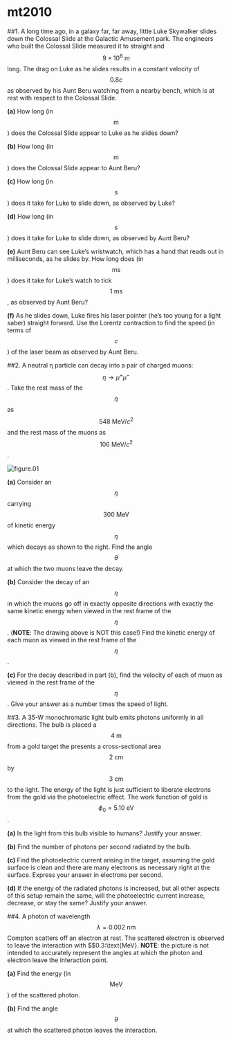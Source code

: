 # mt2010

##1.
A long time ago, in a galaxy far, far away, little Luke Skywalker slides down the Colossal Slide at the Galactic Amusement park. The engineers who built the Colossal Slide measured it to straight and $$9\times10^6\:\text{m}$$ long. The drag on Luke as he slides results in a constant velocity of $$0.8c$$ as observed by his Aunt Beru watching from a nearby bench, which is at rest with respect to the Colossal Slide.

**(a)** How long (in $$\text{m}$$) does the Colossal Slide appear to Luke as he slides down?

**(b)** How long (in $$\text{m}$$) does the Colossal Slide appear to Aunt Beru?

**(c)** How long (in $$\text{s}$$) does it take for Luke to slide down, as observed by Luke?

**(d)** How long (in $$\text{s}$$) does it take for Luke to slide down, as observed by Aunt Beru?

**(e)** Aunt Beru can see Luke’s wristwatch, which has a hand that reads out in milliseconds, as he slides by. How long does (in $$\text{ms}$$) does it take for Luke’s watch to tick $$1\:\text{ms}$$, as observed by Aunt Beru?

**(f)** As he slides down, Luke fires his laser pointer (he’s too young for a light saber) straight forward. Use the Lorentz contraction to find the speed (in terms of $$c$$) of the laser beam as observed by Aunt Beru.


##2.
A neutral η particle can decay into a pair of charged muons: $$\eta\to\mu^+\mu^-$$. Take the rest mass of the $$\eta$$ as $$548\:\text{MeV}/c^2$$ and the rest mass of the muons as $$106\:\text{MeV}/c^2$$.

![figure.01]("/img/[PHYS034]mt2010-fig01.png")

**(a)** Consider an $$\eta$$ carrying $$300\:\text{MeV}$$ of kinetic energy $$\eta$$ which decays as shown to the right. Find the angle $$\theta$$ at which the two muons leave the decay.

**(b)** Consider the decay of an $$\eta$$ in which the muons go off in exactly opposite directions with exactly the same kinetic energy when viewed in the rest frame of the $$\eta$$. (**NOTE**: The drawing above is NOT this case!) Find the kinetic energy of each muon as viewed in the rest frame of the $$\eta$$.

**(c)** For the decay described in part (b), find the velocity of each of muon as viewed in the rest frame of the $$\eta$$. Give your answer as a number times the speed of light.

##3.
A 35-W monochromatic light bulb emits photons uniformly in all directions. The bulb is placed a $$4\:\text{m}$$ from a gold target the presents a cross-sectional area $$2\:\text{cm}$$ by $$3\:\text{cm}$$ to the light. The energy of the light is just sufficient to liberate electrons from the gold via the photoelectric effect. The work function of gold is $$\phi_0=5.10\:\text{eV}$$.

**(a)** Is the light from this bulb visible to humans? Justify your answer.

**(b)** Find the number of photons per second radiated by the bulb.

**(c)** Find the photoelectric current arising in the target, assuming the gold surface is clean and there are many electrons as necessary right at the surface. Express your answer in electrons per second.

**(d)** If the energy of the radiated photons is increased, but all other aspects of this setup remain the same, will the photoelectric current increase, decrease, or stay the same? Justify your answer.

##4.
A photon of wavelength $$\lambda=0.002\:\text{nm}$$ Compton scatters off an electron at rest. The scattered electron is observed to leave the interaction with $$0.3\:\text{MeV}. **NOTE**: the picture is not intended to accurately represent the angles at which the photon and electron leave the interaction point.

**(a)** Find the energy (in $$\text{MeV}$$) of the scattered photon.

**(b)** Find the angle $$\theta$$ at which the scattered photon leaves the interaction.


